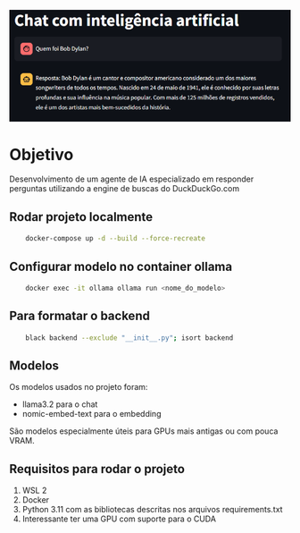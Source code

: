 ![Preview](image.png)

# Objetivo
Desenvolvimento de um agente de IA especializado em responder perguntas utilizando a engine de buscas do DuckDuckGo.com

## Rodar projeto localmente
```bash
    docker-compose up -d --build --force-recreate
```

## Configurar modelo no container ollama
```bash
    docker exec -it ollama ollama run <nome_do_modelo>
```

## Para formatar o backend

```bash
    black backend --exclude "__init__.py"; isort backend
```

## Modelos
Os modelos usados no projeto foram:
* llama3.2 para o chat
* nomic-embed-text para o embedding

São modelos especialmente úteis para GPUs mais antigas ou com pouca VRAM.

## Requisitos para rodar o projeto

1. WSL 2
2. Docker
3. Python 3.11 com as bibliotecas descritas nos arquivos requirements.txt
4. Interessante ter uma GPU com suporte para o CUDA